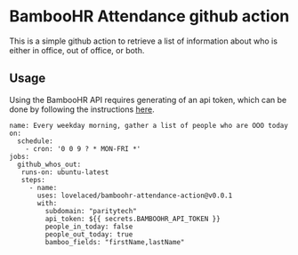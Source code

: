 # BambooHR Attendance github action

This is a simple github action to retrieve a list of information about who is either in office, out of office, or both.

## Usage

Using the BambooHR API requires generating of an api token, which can be done by following the instructions [here](https://documentation.bamboohr.com/docs/getting-started).

```workflow
name: Every weekday morning, gather a list of people who are OOO today
on:
  schedule:
    - cron: '0 0 9 ? * MON-FRI *'
jobs:
  github_whos_out:
   runs-on: ubuntu-latest
   steps:
     - name: 
       uses: lovelaced/bamboohr-attendance-action@v0.0.1
       with:
         subdomain: "paritytech"
         api_token: ${{ secrets.BAMBOOHR_API_TOKEN }}
         people_in_today: false
         people_out_today: true
         bamboo_fields: "firstName,lastName"
```
